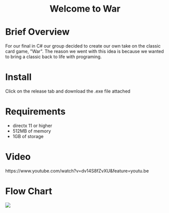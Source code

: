 <h1 align = "center" >Welcome to War</h1>
<h1>Brief Overview</h1>
<p>For our final in C# our group decided to create our own take on the classic card game, "War". The reason we went with this idea is because we wanted to bring a classic back to life with programing.</p>
<h1>Install</h1>
<p>Click on the release tab and download the .exe file attached</p>
<h1>Requirements</h1>
<ul>
  <li>directx 11 or higher</li>
  <li>512MB of memory</li>
  <li>1GB of storage</li>
</ul>  
<h1>Video</h1>
<p>https://www.youtube.com/watch?v=dv14S8fZvXU&feature=youtu.be</p>
<h1>Flow Chart</h1>
<img src = "WarGameFlowChart.PNG">
